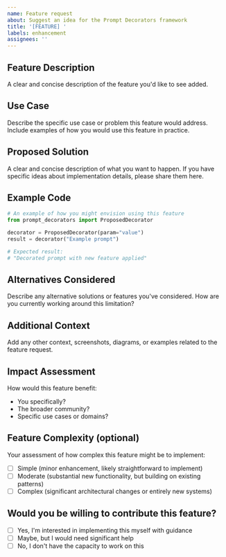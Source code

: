 ```yaml
---
name: Feature request
about: Suggest an idea for the Prompt Decorators framework
title: '[FEATURE] '
labels: enhancement
assignees: ''
---
```


## Feature Description

A clear and concise description of the feature you'd like to see added.

## Use Case

Describe the specific use case or problem this feature would address. Include examples of how you would use this feature in practice.

## Proposed Solution

A clear and concise description of what you want to happen. If you have specific ideas about implementation details, please share them here.

## Example Code

```python
# An example of how you might envision using this feature
from prompt_decorators import ProposedDecorator

decorator = ProposedDecorator(param="value")
result = decorator("Example prompt")

# Expected result:
# "Decorated prompt with new feature applied"
```

## Alternatives Considered

Describe any alternative solutions or features you've considered. How are you currently working around this limitation?

## Additional Context

Add any other context, screenshots, diagrams, or examples related to the feature request.

## Impact Assessment

How would this feature benefit:
- You specifically?
- The broader community?
- Specific use cases or domains?

## Feature Complexity (optional)

Your assessment of how complex this feature might be to implement:
- [ ] Simple (minor enhancement, likely straightforward to implement)
- [ ] Moderate (substantial new functionality, but building on existing patterns)
- [ ] Complex (significant architectural changes or entirely new systems)

## Would you be willing to contribute this feature?

- [ ] Yes, I'm interested in implementing this myself with guidance
- [ ] Maybe, but I would need significant help
- [ ] No, I don't have the capacity to work on this

